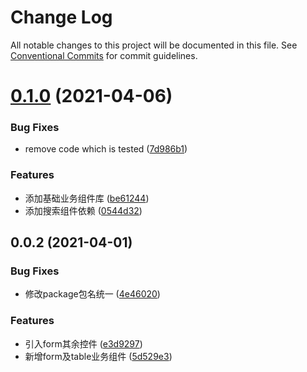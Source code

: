 # Change Log

All notable changes to this project will be documented in this file.
See [Conventional Commits](https://conventionalcommits.org) for commit guidelines.

# [0.1.0](https://gitlab.fuchuang-auto.com/frontend/mobili/mobili-coffee/compare/@mobili-coffee/form-search@0.0.3...@mobili-coffee/form-search@0.1.0) (2021-04-06)


### Bug Fixes

* remove  code which is tested ([7d986b1](https://gitlab.fuchuang-auto.com/frontend/mobili/mobili-coffee/commit/7d986b1a89133b081c388a5f74a5605a3da5fb40))


### Features

* 添加基础业务组件库 ([be61244](https://gitlab.fuchuang-auto.com/frontend/mobili/mobili-coffee/commit/be612441e564f29b282c5ad4b568bc68eb86b7af))
* 添加搜索组件依赖 ([0544d32](https://gitlab.fuchuang-auto.com/frontend/mobili/mobili-coffee/commit/0544d326770883c2de5f1ce54e4c6df3fa7ba417))





## 0.0.2 (2021-04-01)


### Bug Fixes

* 修改package包名统一 ([4e46020](https://gitlab.fuchuang-auto.com/frontend/mobili/mobili-coffee/commit/4e4602033029df6dbfd10733f6364c15ac7748c7))


### Features

* 引入form其余控件 ([e3d9297](https://gitlab.fuchuang-auto.com/frontend/mobili/mobili-coffee/commit/e3d9297c8df66b904bbea25d00d21e1e36b9b163))
* 新增form及table业务组件 ([5d529e3](https://gitlab.fuchuang-auto.com/frontend/mobili/mobili-coffee/commit/5d529e3f5327167413a339d65d82f458c05a230b))
